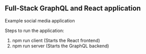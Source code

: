 ## Full-Stack GraphQL and React application
Example social media application

Steps to run the application:
1. npm run client (Starts the React frontend)
2. npm run server (Starts the GraphQL backend)
